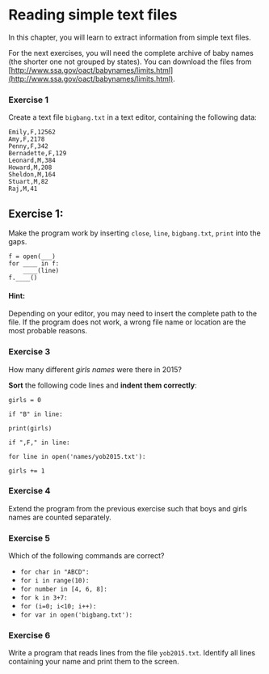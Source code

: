 
# Reading simple text files

In this chapter, you will learn to extract information from simple text files.

For the next exercises, you will need the complete archive of baby names (the shorter one not grouped by states). You can download the files from [http://www.ssa.gov/oact/babynames/limits.html](http://www.ssa.gov/oact/babynames/limits.html).

### Exercise 1

Create a text file `bigbang.txt` in a text editor, containing the following data:

    Emily,F,12562
    Amy,F,2178
    Penny,F,342
    Bernadette,F,129
    Leonard,M,384
    Howard,M,208
    Sheldon,M,164
    Stuart,M,82
    Raj,M,41



## Exercise 1:

Make the program work by inserting `close`, `line`, `bigbang.txt`, `print` into the gaps.

    f = open(___)
    for ____ in f:
        ____(line)
    f.____()

#### Hint:

Depending on your editor, you may need to insert the complete path to the file. If the program does not work, a wrong file name or location are the most probable reasons.


### Exercise 3

How many different *girls names* were there in 2015?

**Sort** the following code lines and **indent them correctly**:

    girls = 0

    if "B" in line:

    print(girls)

    if ",F," in line:

    for line in open('names/yob2015.txt'):

    girls += 1


### Exercise 4

Extend the program from the previous exercise such that boys and girls names are counted separately.


### Exercise 5

Which of the following commands are correct?

* `for char in "ABCD":`
* `for i in range(10):`
* `for number in [4, 6, 8]:`
* `for k in 3+7:`
* `for (i=0; i<10; i++):`
* `for var in open('bigbang.txt'):`


### Exercise 6

Write a program that reads lines from the file `yob2015.txt`. Identify all lines containing your name and print them to the screen.
